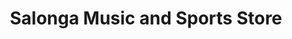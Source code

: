 ---
title: "Salonga Music and Sports Store"
url: /manila/salonga-music-and-sports-store/
shop: Sport
---